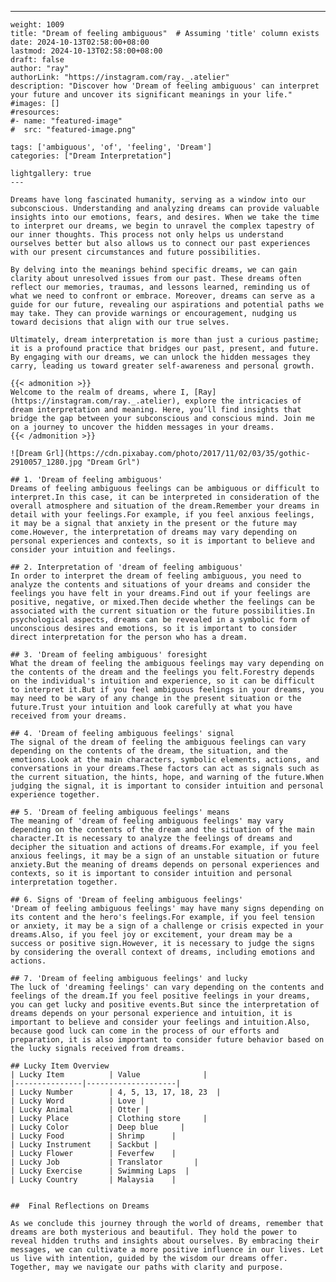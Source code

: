 ---
    weight: 1009
    title: "Dream of feeling ambiguous"  # Assuming 'title' column exists
    date: 2024-10-13T02:58:00+08:00
    lastmod: 2024-10-13T02:58:00+08:00
    draft: false
    author: "ray"
    authorLink: "https://instagram.com/ray._.atelier"
    description: "Discover how 'Dream of feeling ambiguous' can interpret your future and uncover its significant meanings in your life."
    #images: []
    #resources:
    #- name: "featured-image"
    #  src: "featured-image.png"
    
    tags: ['ambiguous', 'of', 'feeling', 'Dream']
    categories: ["Dream Interpretation"]
    
    lightgallery: true
    ---
    
    Dreams have long fascinated humanity, serving as a window into our subconscious. Understanding and analyzing dreams can provide valuable insights into our emotions, fears, and desires. When we take the time to interpret our dreams, we begin to unravel the complex tapestry of our inner thoughts. This process not only helps us understand ourselves better but also allows us to connect our past experiences with our present circumstances and future possibilities.
    
    By delving into the meanings behind specific dreams, we can gain clarity about unresolved issues from our past. These dreams often reflect our memories, traumas, and lessons learned, reminding us of what we need to confront or embrace. Moreover, dreams can serve as a guide for our future, revealing our aspirations and potential paths we may take. They can provide warnings or encouragement, nudging us toward decisions that align with our true selves.
    
    Ultimately, dream interpretation is more than just a curious pastime; it is a profound practice that bridges our past, present, and future. By engaging with our dreams, we can unlock the hidden messages they carry, leading us toward greater self-awareness and personal growth.
    
    {{< admonition >}}
    Welcome to the realm of dreams, where I, [Ray](https://instagram.com/ray._.atelier), explore the intricacies of dream interpretation and meaning. Here, you’ll find insights that bridge the gap between your subconscious and conscious mind. Join me on a journey to uncover the hidden messages in your dreams.
    {{< /admonition >}}
    
    ![Dream Grl](https://cdn.pixabay.com/photo/2017/11/02/03/35/gothic-2910057_1280.jpg "Dream Grl")
    
    ## 1. 'Dream of feeling ambiguous'
    Dreams of feeling ambiguous feelings can be ambiguous or difficult to interpret.In this case, it can be interpreted in consideration of the overall atmosphere and situation of the dream.Remember your dreams in detail with your feelings.For example, if you feel anxious feelings, it may be a signal that anxiety in the present or the future may come.However, the interpretation of dreams may vary depending on personal experiences and contexts, so it is important to believe and consider your intuition and feelings.
    
    ## 2. Interpretation of 'dream of feeling ambiguous'
    In order to interpret the dream of feeling ambiguous, you need to analyze the contents and situations of your dreams and consider the feelings you have felt in your dreams.Find out if your feelings are positive, negative, or mixed.Then decide whether the feelings can be associated with the current situation or the future possibilities.In psychological aspects, dreams can be revealed in a symbolic form of unconscious desires and emotions, so it is important to consider direct interpretation for the person who has a dream.
    
    ## 3. 'Dream of feeling ambiguous' foresight
    What the dream of feeling the ambiguous feelings may vary depending on the contents of the dream and the feelings you felt.Forestry depends on the individual's intuition and experience, so it can be difficult to interpret it.But if you feel ambiguous feelings in your dreams, you may need to be wary of any change in the present situation or the future.Trust your intuition and look carefully at what you have received from your dreams.
    
    ## 4. 'Dream of feeling ambiguous feelings' signal
    The signal of the dream of feeling the ambiguous feelings can vary depending on the contents of the dream, the situation, and the emotions.Look at the main characters, symbolic elements, actions, and conversations in your dreams.These factors can act as signals such as the current situation, the hints, hope, and warning of the future.When judging the signal, it is important to consider intuition and personal experience together.
    
    ## 5. 'Dream of feeling ambiguous feelings' means
    The meaning of 'dream of feeling ambiguous feelings' may vary depending on the contents of the dream and the situation of the main character.It is necessary to analyze the feelings of dreams and decipher the situation and actions of dreams.For example, if you feel anxious feelings, it may be a sign of an unstable situation or future anxiety.But the meaning of dreams depends on personal experiences and contexts, so it is important to consider intuition and personal interpretation together.
    
    ## 6. Signs of 'Dream of feeling ambiguous feelings'
    'Dream of feeling ambiguous feelings' may have many signs depending on its content and the hero's feelings.For example, if you feel tension or anxiety, it may be a sign of a challenge or crisis expected in your dreams.Also, if you feel joy or excitement, your dream may be a success or positive sign.However, it is necessary to judge the signs by considering the overall context of dreams, including emotions and actions.
    
    ## 7. 'Dream of feeling ambiguous feelings' and lucky
    The luck of 'dreaming feelings' can vary depending on the contents and feelings of the dream.If you feel positive feelings in your dreams, you can get lucky and positive events.But since the interpretation of dreams depends on your personal experience and intuition, it is important to believe and consider your feelings and intuition.Also, because good luck can come in the process of our efforts and preparation, it is also important to consider future behavior based on the lucky signals received from dreams.
    
    ## Lucky Item Overview
    | Lucky Item          | Value              |
    |---------------|--------------------|
    | Lucky Number        | 4, 5, 13, 17, 18, 23  |
    | Lucky Word          | Love |
    | Lucky Animal        | Otter |
    | Lucky Place         | Clothing store     |
    | Lucky Color         | Deep blue     |
    | Lucky Food          | Shrimp      |
    | Lucky Instrument    | Sackbut |
    | Lucky Flower        | Feverfew    |
    | Lucky Job           | Translator       |
    | Lucky Exercise      | Swimming Laps  |
    | Lucky Country       | Malaysia    |
    
    
    ##  Final Reflections on Dreams
    
    As we conclude this journey through the world of dreams, remember that dreams are both mysterious and beautiful. They hold the power to reveal hidden truths and insights about ourselves. By embracing their messages, we can cultivate a more positive influence in our lives. Let us live with intention, guided by the wisdom our dreams offer. Together, may we navigate our paths with clarity and purpose.
    